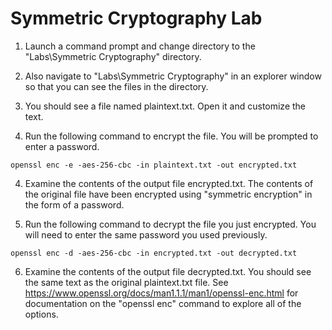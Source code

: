 
# Symmetric Cryptography Lab

1. Launch a command prompt and change directory to the "Labs\Symmetric Cryptography" directory.

2. Also navigate to "Labs\Symmetric Cryptography" in an explorer window so that you can see the files in the directory.

2. You should see a file named plaintext.txt. Open it and customize the text.

3. Run the following command to encrypt the file. You will be prompted to enter a password.
```
openssl enc -e -aes-256-cbc -in plaintext.txt -out encrypted.txt
```

4. Examine the contents of the output file encrypted.txt. The contents of the original file have been encrypted using "symmetric encryption" in the form of a password.

5. Run the following command to decrypt the file you just encrypted. You will need to enter the same password you used previously.
```
openssl enc -d -aes-256-cbc -in encrypted.txt -out decrypted.txt
```
6. Examine the contents of the output file decrypted.txt. You should see the same text as the original plaintext.txt file. See https://www.openssl.org/docs/man1.1.1/man1/openssl-enc.html for documentation on the "openssl enc" command to explore all of the options.